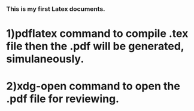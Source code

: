 ### This is my first Latex documents.
# 1)pdflatex command to compile .tex file then the .pdf will be generated, simulaneously. 
# 2)xdg-open command to open the .pdf file for reviewing.
